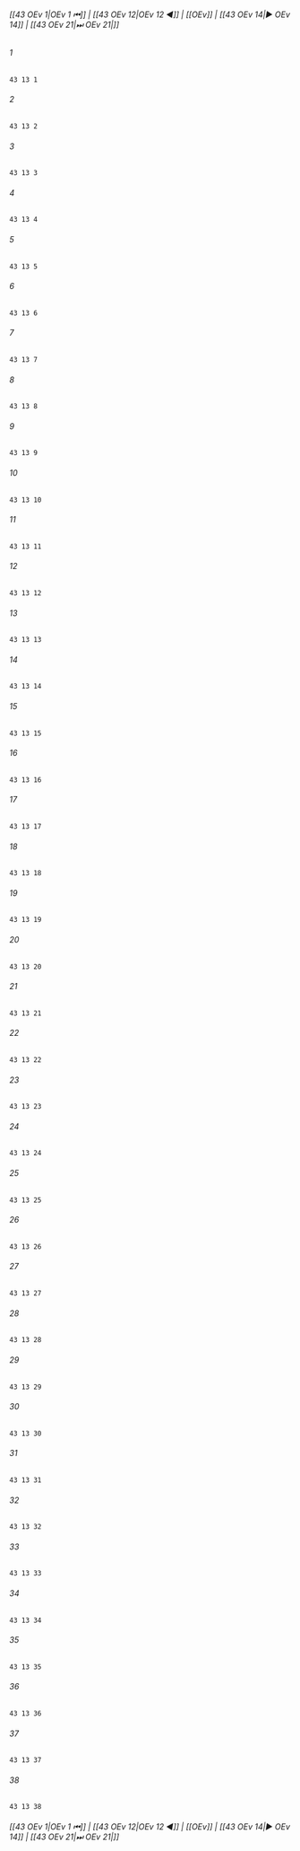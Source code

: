
###### [[43 OEv 1|OEv 1 ⏮]] | [[43 OEv 12|OEv 12 ◀]] | [[OEv]] | [[43 OEv 14|▶ OEv 14]] | [[43 OEv 21|⏭ OEv 21|]]

###### 1
``` verse
43 13 1 
```
###### 2
``` verse
43 13 2 
```
###### 3
``` verse
43 13 3 
```
###### 4
``` verse
43 13 4 
```
###### 5
``` verse
43 13 5 
```
###### 6
``` verse
43 13 6 
```
###### 7
``` verse
43 13 7 
```
###### 8
``` verse
43 13 8 
```
###### 9
``` verse
43 13 9 
```
###### 10
``` verse
43 13 10 
```
###### 11
``` verse
43 13 11 
```
###### 12
``` verse
43 13 12 
```
###### 13
``` verse
43 13 13 
```
###### 14
``` verse
43 13 14 
```
###### 15
``` verse
43 13 15 
```
###### 16
``` verse
43 13 16 
```
###### 17
``` verse
43 13 17 
```
###### 18
``` verse
43 13 18 
```
###### 19
``` verse
43 13 19 
```
###### 20
``` verse
43 13 20 
```
###### 21
``` verse
43 13 21 
```
###### 22
``` verse
43 13 22 
```
###### 23
``` verse
43 13 23 
```
###### 24
``` verse
43 13 24 
```
###### 25
``` verse
43 13 25 
```
###### 26
``` verse
43 13 26 
```
###### 27
``` verse
43 13 27 
```
###### 28
``` verse
43 13 28 
```
###### 29
``` verse
43 13 29 
```
###### 30
``` verse
43 13 30 
```
###### 31
``` verse
43 13 31 
```
###### 32
``` verse
43 13 32 
```
###### 33
``` verse
43 13 33 
```
###### 34
``` verse
43 13 34 
```
###### 35
``` verse
43 13 35 
```
###### 36
``` verse
43 13 36 
```
###### 37
``` verse
43 13 37 
```
###### 38
``` verse
43 13 38 
```

###### [[43 OEv 1|OEv 1 ⏮]] | [[43 OEv 12|OEv 12 ◀]] | [[OEv]] | [[43 OEv 14|▶ OEv 14]] | [[43 OEv 21|⏭ OEv 21|]]

